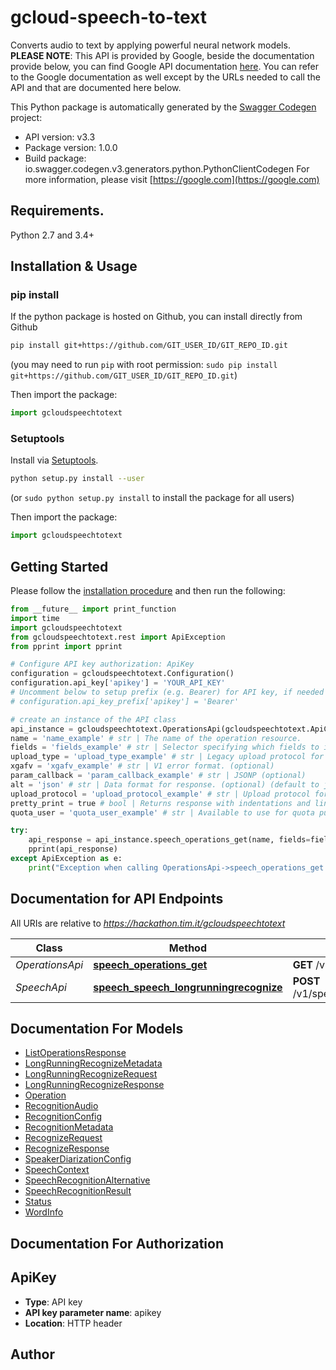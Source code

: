 # gcloud-speech-to-text
Converts audio to text by applying powerful neural network models. <br> **PLEASE NOTE**: This API is provided by Google, beside the documentation provide below, you can find Google API documentation [here](https://cloud.google.com/speech-to-text/docs/reference/rest). You can refer to the Google documentation as well except by the URLs needed to call the API and that are documented here below.

This Python package is automatically generated by the [Swagger Codegen](https://github.com/swagger-api/swagger-codegen) project:

- API version: v3.3
- Package version: 1.0.0
- Build package: io.swagger.codegen.v3.generators.python.PythonClientCodegen
For more information, please visit [https://google.com](https://google.com)

## Requirements.

Python 2.7 and 3.4+

## Installation & Usage
### pip install

If the python package is hosted on Github, you can install directly from Github

```sh
pip install git+https://github.com/GIT_USER_ID/GIT_REPO_ID.git
```
(you may need to run `pip` with root permission: `sudo pip install git+https://github.com/GIT_USER_ID/GIT_REPO_ID.git`)

Then import the package:
```python
import gcloudspeechtotext 
```

### Setuptools

Install via [Setuptools](http://pypi.python.org/pypi/setuptools).

```sh
python setup.py install --user
```
(or `sudo python setup.py install` to install the package for all users)

Then import the package:
```python
import gcloudspeechtotext
```

## Getting Started

Please follow the [installation procedure](#installation--usage) and then run the following:

```python
from __future__ import print_function
import time
import gcloudspeechtotext
from gcloudspeechtotext.rest import ApiException
from pprint import pprint

# Configure API key authorization: ApiKey
configuration = gcloudspeechtotext.Configuration()
configuration.api_key['apikey'] = 'YOUR_API_KEY'
# Uncomment below to setup prefix (e.g. Bearer) for API key, if needed
# configuration.api_key_prefix['apikey'] = 'Bearer'

# create an instance of the API class
api_instance = gcloudspeechtotext.OperationsApi(gcloudspeechtotext.ApiClient(configuration))
name = 'name_example' # str | The name of the operation resource.
fields = 'fields_example' # str | Selector specifying which fields to include in a partial response. (optional)
upload_type = 'upload_type_example' # str | Legacy upload protocol for media (e.g. \"media\", \"multipart\"). (optional)
xgafv = 'xgafv_example' # str | V1 error format. (optional)
param_callback = 'param_callback_example' # str | JSONP (optional)
alt = 'json' # str | Data format for response. (optional) (default to json)
upload_protocol = 'upload_protocol_example' # str | Upload protocol for media (e.g. \"raw\", \"multipart\"). (optional)
pretty_print = true # bool | Returns response with indentations and line breaks. (optional) (default to true)
quota_user = 'quota_user_example' # str | Available to use for quota purposes for server-side applications. Can be any arbitrary string assigned to a user, but should not exceed 40 characters. (optional)

try:
    api_response = api_instance.speech_operations_get(name, fields=fields, upload_type=upload_type, xgafv=xgafv, param_callback=param_callback, alt=alt, upload_protocol=upload_protocol, pretty_print=pretty_print, quota_user=quota_user)
    pprint(api_response)
except ApiException as e:
    print("Exception when calling OperationsApi->speech_operations_get: %s\n" % e)
```

## Documentation for API Endpoints

All URIs are relative to *https://hackathon.tim.it/gcloudspeechtotext*

Class | Method | HTTP request | Description
------------ | ------------- | ------------- | -------------
*OperationsApi* | [**speech_operations_get**](docs/OperationsApi.md#speech_operations_get) | **GET** /v1/operations/{name} | 
*SpeechApi* | [**speech_speech_longrunningrecognize**](docs/SpeechApi.md#speech_speech_longrunningrecognize) | **POST** /v1/speech:longrunningrecognize | 

## Documentation For Models

 - [ListOperationsResponse](docs/ListOperationsResponse.md)
 - [LongRunningRecognizeMetadata](docs/LongRunningRecognizeMetadata.md)
 - [LongRunningRecognizeRequest](docs/LongRunningRecognizeRequest.md)
 - [LongRunningRecognizeResponse](docs/LongRunningRecognizeResponse.md)
 - [Operation](docs/Operation.md)
 - [RecognitionAudio](docs/RecognitionAudio.md)
 - [RecognitionConfig](docs/RecognitionConfig.md)
 - [RecognitionMetadata](docs/RecognitionMetadata.md)
 - [RecognizeRequest](docs/RecognizeRequest.md)
 - [RecognizeResponse](docs/RecognizeResponse.md)
 - [SpeakerDiarizationConfig](docs/SpeakerDiarizationConfig.md)
 - [SpeechContext](docs/SpeechContext.md)
 - [SpeechRecognitionAlternative](docs/SpeechRecognitionAlternative.md)
 - [SpeechRecognitionResult](docs/SpeechRecognitionResult.md)
 - [Status](docs/Status.md)
 - [WordInfo](docs/WordInfo.md)

## Documentation For Authorization


## ApiKey

- **Type**: API key
- **API key parameter name**: apikey
- **Location**: HTTP header


## Author


